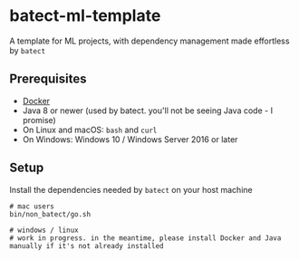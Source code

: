 # batect-ml-template

A template for ML projects, with dependency management made effortless by `batect`

## Prerequisites

- [Docker](https://docs.docker.com/desktop/)
- Java 8 or newer (used by batect. you'll not be seeing Java code - I promise)
- On Linux and macOS: `bash` and `curl`
- On Windows: Windows 10 / Windows Server 2016 or later

## Setup

Install the dependencies needed by `batect` on your host machine
```shell script
# mac users
bin/non_batect/go.sh

# windows / linux
# work in progress. in the meantime, please install Docker and Java manually if it's not already installed
```

